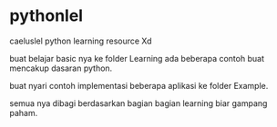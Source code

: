 # pythonlel

caeluslel python learning resource Xd

buat belajar basic nya ke folder Learning ada beberapa contoh buat mencakup dasaran python.

buat nyari contoh implementasi beberapa aplikasi ke folder Example.

semua nya dibagi berdasarkan bagian bagian learning biar gampang paham.


